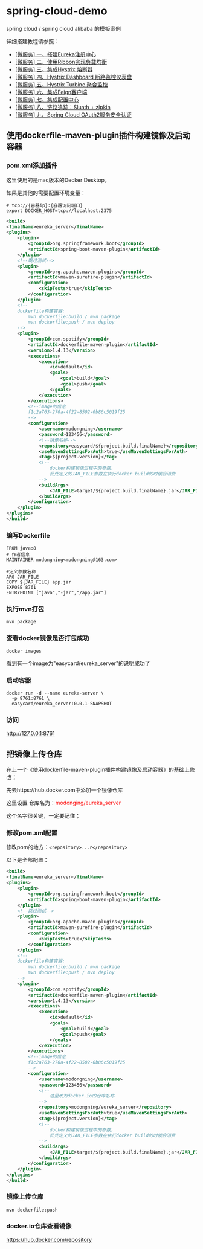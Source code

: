 # spring-cloud-demo
spring cloud / spring cloud alibaba 的模板案例

详细搭建教程请参照：

- [[微服务] 一、搭建Eureka注册中心](http://morning.otoomo.com/article/41)
- [[微服务] 二、使用Ribbon实现负载均衡](http://morning.otoomo.com/article/42)
- [[微服务] 三、集成Hystrix 熔断器](http://morning.otoomo.com/article/43)
- [[微服务] 四、Hystrix Dashboard 断路监控仪表盘](http://morning.otoomo.com/article/44)
- [[微服务] 五、Hystrix Turbine 聚合监控](http://morning.otoomo.com/article/45)
- [[微服务] 六、集成Feign客户端](http://morning.otoomo.com/article/47)
- [[微服务] 七、集成配置中心](http://morning.otoomo.com/article/47)
- [[微服务] 八、链路追踪：Sluath + zipkin](http://morning.otoomo.com/article/49)
- [[微服务] 九、Spring Cloud OAuth2服务安全认证](http://morning.otoomo.com/article/50)


## 使用dockerfile-maven-plugin插件构建镜像及启动容器

### pom.xml添加插件

这里使用的是mac版本的Decker Desktop。

如果是其他的需要配置环境变量：
```shell
# tcp://{容器ip}:{容器访问端口}
export DOCKER_HOST=tcp://localhost:2375
```


```xml
<build>
<finalName>eureka_server</finalName>
<plugins>
    <plugin>
        <groupId>org.springframework.boot</groupId>
        <artifactId>spring-boot-maven-plugin</artifactId>
    </plugin>
    <!--跳过测试-->
    <plugin>
        <groupId>org.apache.maven.plugins</groupId>
        <artifactId>maven-surefire-plugin</artifactId>
        <configuration>
            <skipTests>true</skipTests>
        </configuration>
    </plugin>
    <!--
    dockerfile构建容器:
        mvn dockerfile:build / mvn package
        mvn dockerfile:push / mvn deploy
    -->
    <plugin>
        <groupId>com.spotify</groupId>
        <artifactId>dockerfile-maven-plugin</artifactId>
        <version>1.4.13</version>
        <executions>
            <execution>
                <id>default</id>
                <goals>
                    <goal>build</goal>
                    <goal>push</goal>
                </goals>
            </execution>
        </executions>
        <!--image的信息
        f1c2a763-270a-4f22-8502-0b86c5019f25
        -->
        <configuration>
            <username>modongning</username>
            <password>123456</password>
            <!--镜像名称-->
            <repository>easycard/${project.build.finalName}</repository>
            <useMavenSettingsForAuth>true</useMavenSettingsForAuth>
            <tag>${project.version}</tag>
            <!--
                docker构建镜像过程中的参数，
                此处定义的JAR_FILE参数在执行docker build的时候会消费
            -->
            <buildArgs>
                <JAR_FILE>target/${project.build.finalName}.jar</JAR_FILE>
            </buildArgs>
        </configuration>
    </plugin>
</plugins>
</build>
```

### 编写Dockerfile

```text
FROM java:8
# 作者信息
MAINTAINER modongning<modongning@163.com>

#定义参数名称
ARG JAR_FILE
COPY ${JAR_FILE} app.jar
EXPOSE 8761
ENTRYPOINT ["java","-jar","/app.jar"]
```

### 执行mvn打包

```shell
mvn package
```

### 查看docker镜像是否打包成功

```shell
docker images
```
看到有一个image为"easycard/eureka_server"的说明成功了

###  启动容器

```shell
docker run -d --name eureka-server \
  -p 8761:8761 \
  easycard/eureka_server:0.0.1-SNAPSHOT 
```

### 访问

http://127.0.0.1:8761

## 把镜像上传仓库
在上一个《使用dockerfile-maven-plugin插件构建镜像及启动容器》的基础上修改；

先去https://hub.docker.com中添加一个镜像仓库

这里设置 仓库名为：<font color='red'>modonging/eureka_server</font>

这个名字很关键，一定要记住；

### 修改pom.xml配置

修改pom的地方：`<repository>...r</repository>`

以下是全部配置：

```xml
<build>
<finalName>eureka_server</finalName>
<plugins>
    <plugin>
        <groupId>org.springframework.boot</groupId>
        <artifactId>spring-boot-maven-plugin</artifactId>
    </plugin>
    <!--跳过测试-->
    <plugin>
        <groupId>org.apache.maven.plugins</groupId>
        <artifactId>maven-surefire-plugin</artifactId>
        <configuration>
            <skipTests>true</skipTests>
        </configuration>
    </plugin>
    <!--
    dockerfile构建容器:
        mvn dockerfile:build / mvn package
        mvn dockerfile:push / mvn deploy
    -->
    <plugin>
        <groupId>com.spotify</groupId>
        <artifactId>dockerfile-maven-plugin</artifactId>
        <version>1.4.13</version>
        <executions>
            <execution>
                <id>default</id>
                <goals>
                    <goal>build</goal>
                    <goal>push</goal>
                </goals>
            </execution>
        </executions>
        <!--image的信息
        f1c2a763-270a-4f22-8502-0b86c5019f25
        -->
        <configuration>
            <username>modongning</username>
            <password>123456</password>
            <!--
                这里改为docker.io的仓库名称
            -->
            <repository>modongning/eureka_server</repository>
            <useMavenSettingsForAuth>true</useMavenSettingsForAuth>
            <tag>${project.version}</tag>
            <!--
                docker构建镜像过程中的参数，
                此处定义的JAR_FILE参数在执行docker build的时候会消费
            -->
            <buildArgs>
                <JAR_FILE>target/${project.build.finalName}.jar</JAR_FILE>
            </buildArgs>
        </configuration>
    </plugin>
</plugins>
</build>
```

### 镜像上传仓库

```shell
mvn dockerfile:push
```

### docker.io仓库查看镜像

https://hub.docker.com/repository

